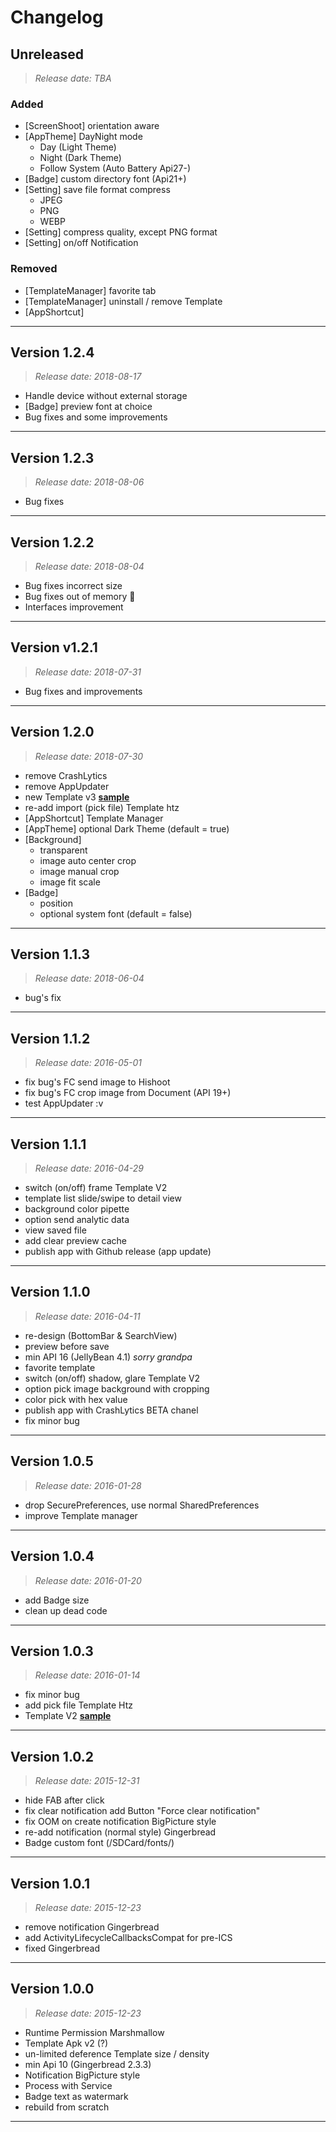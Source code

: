 # Changelog

## **Unreleased**

>_Release date: TBA_

### Added

- [ScreenShoot] orientation aware
- [AppTheme] DayNight mode
  - Day (Light Theme)
  - Night (Dark Theme)  
  - Follow System (Auto Battery Api27-)
- [Badge] custom directory font (Api21+)
- [Setting] save file format compress
  - JPEG
  - PNG
  - WEBP
- [Setting] compress quality, except PNG format
- [Setting] on/off Notification

### Removed

- [TemplateManager] favorite tab
- [TemplateManager] uninstall / remove Template
- [AppShortcut]

---

## **Version 1.2.4**

>_Release date: 2018-08-17_

- Handle device without external storage
- [Badge] preview font at choice
- Bug fixes and some improvements

---

## **Version 1.2.3**

>_Release date: 2018-08-06_

- Bug fixes

---

## **Version 1.2.2**

>_Release date: 2018-08-04_

- Bug fixes incorrect size
- Bug fixes out of memory :crossed_fingers:
- Interfaces improvement

---

## **Version v1.2.1**

>_Release date: 2018-07-31_

- Bug fixes and improvements

---

## **Version 1.2.0**

>_Release date: 2018-07-30_

- remove CrashLytics
- remove AppUpdater
- new Template v3 [**sample**](https://github.com/hishoot2i/TemplateHishoot/tree/master/templatev3)
- re-add import (pick file) Template htz
- [AppShortcut] Template Manager
- [AppTheme] optional Dark Theme (default = true)
- [Background]
  - transparent
  - image auto center crop
  - image manual crop
  - image fit scale
- [Badge]
  - position
  - optional system font (default = false)

---

## **Version 1.1.3**

>_Release date: 2018-06-04_

- bug's fix

---

## **Version 1.1.2**

>_Release date: 2016-05-01_

- fix bug's FC send image to Hishoot
- fix bug's FC crop image from Document (API 19+)
- test AppUpdater :v

---

## **Version 1.1.1**

>_Release date: 2016-04-29_

- switch (on/off) frame Template V2
- template list slide/swipe to detail view
- background color pipette
- option send analytic data
- view saved file
- add clear preview cache
- publish app with Github release (app update)

---

## **Version 1.1.0**

>_Release date: 2016-04-11_

- re-design (BottomBar & SearchView)
- preview before save
- min API 16 (JellyBean 4.1) *sorry grandpa*
- favorite template
- switch (on/off) shadow, glare Template V2
- option pick image background with cropping
- color pick with hex value
- publish app with CrashLytics BETA chanel
- fix minor bug

---

## **Version 1.0.5**

>_Release date: 2016-01-28_

- drop SecurePreferences, use normal SharedPreferences
- improve Template manager

---

## **Version 1.0.4**

>_Release date: 2016-01-20_

- add Badge size
- clean up dead code

---

## **Version 1.0.3**

>_Release date: 2016-01-14_

- fix minor bug
- add pick file Template Htz
- Template V2 [**sample**](https://github.com/hishoot2i/TemplateHishoot/tree/master/templatev2)

---

## **Version 1.0.2**

>_Release date: 2015-12-31_

- hide FAB after click
- fix clear notification add Button "Force clear notification"
- fix OOM on create notification BigPicture style
- re-add notification (normal style) Gingerbread
- Badge custom font (/SDCard/fonts/)

---

## **Version 1.0.1**

>_Release date: 2015-12-23_

- remove notification Gingerbread
- add ActivityLifecycleCallbacksCompat for pre-ICS
- fixed Gingerbread

---

## **Version 1.0.0**

>_Release date: 2015-12-23_

- Runtime Permission Marshmallow
- Template Apk v2 (?)
- un-limited deference Template size / density
- min Api 10 (Gingerbread 2.3.3)
- Notification BigPicture style
- Process with Service
- Badge text as watermark
- rebuild from scratch

---
